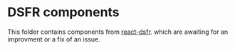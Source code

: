 # DSFR components

This folder contains components from [react-dsfr](https://github.com/codegouvfr/react-dsfr). which are awaiting for an improvment or a fix of an issue.
